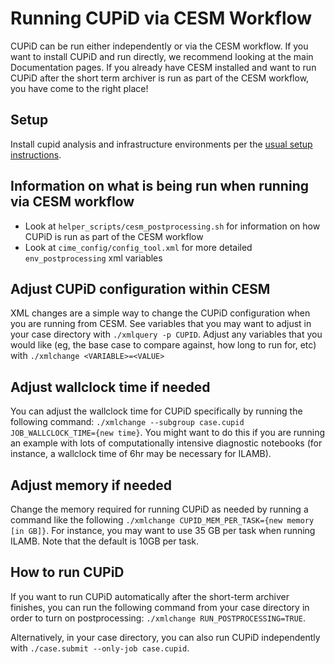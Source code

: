 # Running CUPiD via CESM Workflow

CUPiD can be run either independently or via the CESM workflow. If you want to install CUPiD and run directly, we recommend looking at the main Documentation pages. If you already have CESM installed and want to run CUPiD after the short term archiver is run as part of the CESM workflow, you have come to the right place!

## Setup
Install cupid analysis and infrastructure environments per the [usual setup instructions](https://ncar.github.io/CUPiD/index.html#installing).

## Information on what is being run when running via CESM workflow
- Look at `helper_scripts/cesm_postprocessing.sh` for information on how CUPiD is run as part of the CESM workflow
- Look at `cime_config/config_tool.xml` for more detailed `env_postprocessing` xml variables

## Adjust CUPiD configuration within CESM
XML changes are a simple way to change the CUPiD configuration when you are running from CESM. See variables that you may want to adjust in your case directory with `./xmlquery -p CUPID`.
Adjust any variables that you would like (eg, the base case to compare against, how long to run for, etc) with `./xmlchange <VARIABLE>=<VALUE>`

## Adjust wallclock time if needed
You can adjust the wallclock time for CUPiD specifically by running the following command: `./xmlchange --subgroup case.cupid JOB_WALLCLOCK_TIME={new time}`. You might want to do this if you are running an example with lots of computationally intensive diagnostic notebooks (for instance, a wallclock time of 6hr may be necessary for ILAMB).

## Adjust memory if needed
Change the memory required for running CUPiD as needed by running a command like the following `./xmlchange CUPID_MEM_PER_TASK={new memory [in GB]}`. For instance, you may want to use 35 GB per task when running ILAMB. Note that the default is 10GB per task.

## How to run CUPiD
If you want to run CUPiD automatically after the short-term archiver finishes, you can run the following command from your case directory in order to turn on postprocessing: `./xmlchange RUN_POSTPROCESSING=TRUE`.

Alternatively, in your case directory, you can also run CUPiD independently with `./case.submit --only-job case.cupid`.
